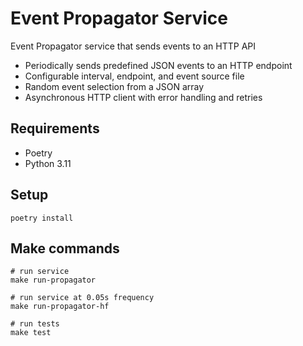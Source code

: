 # Event Propagator Service

Event Propagator service that sends events to an HTTP API
- Periodically sends predefined JSON events to an HTTP endpoint
- Configurable interval, endpoint, and event source file
- Random event selection from a JSON array
- Asynchronous HTTP client with error handling and retries

## Requirements

- Poetry
- Python 3.11

## Setup

```
poetry install
```

## Make commands

```
# run service
make run-propagator

# run service at 0.05s frequency
make run-propagator-hf

# run tests
make test
```